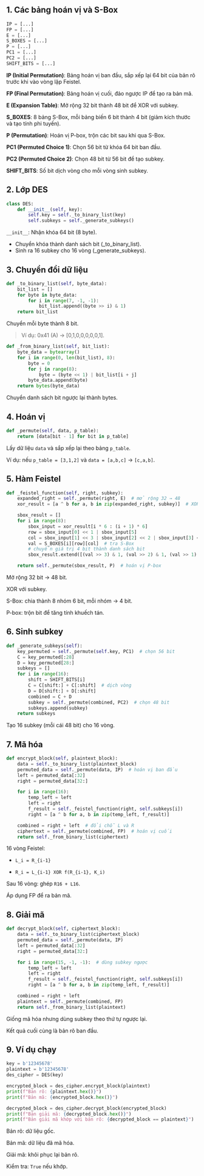 ## 1. Các bảng hoán vị và S-Box
```python 
IP = [...]
FP = [...]
E = [...]
S_BOXES = [...]
P = [...]
PC1 = [...]
PC2 = [...]
SHIFT_BITS = [...]
```

**IP (Initial Permutation)**: Bảng hoán vị ban đầu, sắp xếp lại 64 bit của bản rõ trước khi vào vòng lặp Feistel.

**FP (Final Permutation)**: Bảng hoán vị cuối, đảo ngược IP để tạo ra bản mã.

**E (Expansion Table)**: Mở rộng 32 bit thành 48 bit để XOR với subkey.

**S_BOXES**: 8 bảng S-Box, mỗi bảng biến 6 bit thành 4 bit (giảm kích thước và tạo tính phi tuyến).

**P (Permutation)**: Hoán vị P-box, trộn các bit sau khi qua S-Box.

**PC1 (Permuted Choice 1)**: Chọn 56 bit từ khóa 64 bit ban đầu.

**PC2 (Permuted Choice 2)**: Chọn 48 bit từ 56 bit để tạo subkey.

**SHIFT_BITS**: Số bit dịch vòng cho mỗi vòng sinh subkey.

## 2. Lớp DES
```python
class DES:
    def __init__(self, key):
        self.key = self._to_binary_list(key)
        self.subkeys = self._generate_subkeys()
```
`__init__`: Nhận khóa 64 bit (8 byte).
- Chuyển khóa thành danh sách bit (_to_binary_list).
- Sinh ra 16 subkey cho 16 vòng (_generate_subkeys).

## 3. Chuyển đổi dữ liệu
```python
def _to_binary_list(self, byte_data):
    bit_list = []
    for byte in byte_data:
        for i in range(7, -1, -1):
            bit_list.append((byte >> i) & 1)
    return bit_list
```
Chuyển mỗi byte thành 8 bit.

> Ví dụ: 0x41 (A) → [0,1,0,0,0,0,0,1].

```python
def _from_binary_list(self, bit_list):
    byte_data = bytearray()
    for i in range(0, len(bit_list), 8):
        byte = 0
        for j in range(8):
            byte = (byte << 1) | bit_list[i + j]
        byte_data.append(byte)
    return bytes(byte_data)
```
Chuyển danh sách bit ngược lại thành bytes.

## 4. Hoán vị
```python
def _permute(self, data, p_table):
    return [data[bit - 1] for bit in p_table]
```
Lấy dữ liệu `data` và sắp xếp lại theo bảng `p_table`.

Ví dụ: nếu `p_table = [3,1,2]` và `data = [a,b,c]` → `[c,a,b]`.

## 5. Hàm Feistel
```python
def _feistel_function(self, right, subkey):
    expanded_right = self._permute(right, E)  # mở rộng 32 → 48
    xor_result = [a ^ b for a, b in zip(expanded_right, subkey)]  # XOR với subkey

    sbox_result = []
    for i in range(8):
        sbox_input = xor_result[i * 6 : (i + 1) * 6]
        row = sbox_input[0] << 1 | sbox_input[5]
        col = sbox_input[1] << 3 | sbox_input[2] << 2 | sbox_input[3] << 1 | sbox_input[4]
        val = S_BOXES[i][row][col]  # tra S-Box
        # chuyển giá trị 4 bit thành danh sách bit
        sbox_result.extend([(val >> 3) & 1, (val >> 2) & 1, (val >> 1) & 1, val & 1])

    return self._permute(sbox_result, P)  # hoán vị P-box
```
Mở rộng 32 bit → 48 bit.

XOR với subkey.

S-Box: chia thành 8 nhóm 6 bit, mỗi nhóm → 4 bit.

P-box: trộn bit để tăng tính khuếch tán.

## 6. Sinh subkey
```python
def _generate_subkeys(self):
    key_permuted = self._permute(self.key, PC1)  # chọn 56 bit
    C = key_permuted[:28]
    D = key_permuted[28:]
    subkeys = []
    for i in range(16):
        shift = SHIFT_BITS[i]
        C = C[shift:] + C[:shift]  # dịch vòng
        D = D[shift:] + D[:shift]
        combined = C + D
        subkey = self._permute(combined, PC2)  # chọn 48 bit
        subkeys.append(subkey)
    return subkeys
```
Tạo 16 subkey (mỗi cái 48 bit) cho 16 vòng.

## 7. Mã hóa
```python
def encrypt_block(self, plaintext_block):
    data = self._to_binary_list(plaintext_block)
    permuted_data = self._permute(data, IP)  # hoán vị ban đầu
    left = permuted_data[:32]
    right = permuted_data[32:]

    for i in range(16):
        temp_left = left
        left = right
        f_result = self._feistel_function(right, self.subkeys[i])
        right = [a ^ b for a, b in zip(temp_left, f_result)]

    combined = right + left  # đổi chỗ L và R
    ciphertext = self._permute(combined, FP)  # hoán vị cuối
    return self._from_binary_list(ciphertext)
```
16 vòng Feistel:
- `L_i = R_{i-1}`

- `R_i = L_{i-1} XOR f(R_{i-1}, K_i)`

Sau 16 vòng: ghép `R16 + L16`.

Áp dụng FP để ra bản mã.

## 8. Giải mã
```python
def decrypt_block(self, ciphertext_block):
    data = self._to_binary_list(ciphertext_block)
    permuted_data = self._permute(data, IP)
    left = permuted_data[:32]
    right = permuted_data[32:]

    for i in range(15, -1, -1):  # dùng subkey ngược
        temp_left = left
        left = right
        f_result = self._feistel_function(right, self.subkeys[i])
        right = [a ^ b for a, b in zip(temp_left, f_result)]

    combined = right + left
    plaintext = self._permute(combined, FP)
    return self._from_binary_list(plaintext)
```
Giống mã hóa nhưng dùng subkey theo thứ tự ngược lại.

Kết quả cuối cùng là bản rõ ban đầu.

## 9. Ví dụ chạy
```python
key = b'12345678'
plaintext = b'12345678'
des_cipher = DES(key)

encrypted_block = des_cipher.encrypt_block(plaintext)
print(f"Bản rõ: {plaintext.hex()}")
print(f"Bản mã: {encrypted_block.hex()}")

decrypted_block = des_cipher.decrypt_block(encrypted_block)
print(f"Bản giải mã: {decrypted_block.hex()}")
print(f"Bản giải mã khớp với bản rõ: {decrypted_block == plaintext}")
```
Bản rõ: dữ liệu gốc.

Bản mã: dữ liệu đã mã hóa.

Giải mã: khôi phục lại bản rõ.

Kiểm tra: `True` nếu khớp.